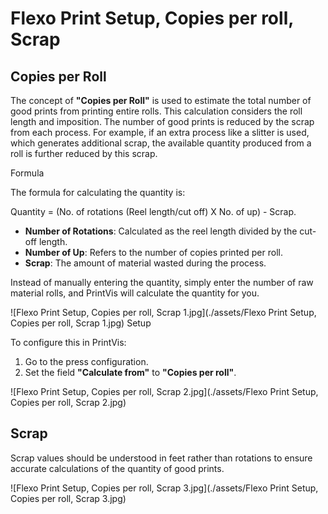 # Flexo Print Setup, Copies per roll, Scrap


## Copies per Roll

The concept of **"Copies per Roll"** is used to estimate the total number of good prints from printing entire rolls. This calculation considers the roll length and imposition. The number of good prints is reduced by the scrap from each process. For example, if an extra process like a slitter is used, which generates additional scrap, the available quantity produced from a roll is further reduced by this scrap.

 Formula

The formula for calculating the quantity is:

Quantity = (No. of rotations (Reel length/cut off) X No. of up) - Scrap.

- **Number of Rotations**: Calculated as the reel length divided by the cut-off length.
- **Number of Up**: Refers to the number of copies printed per roll.
- **Scrap**: The amount of material wasted during the process.

Instead of manually entering the quantity, simply enter the number of raw material rolls, and PrintVis will calculate the quantity for you.

![Flexo Print Setup, Copies per roll, Scrap 1.jpg](./assets/Flexo Print Setup, Copies per roll, Scrap 1.jpg)
 Setup

To configure this in PrintVis:

1. Go to the press configuration.
2. Set the field **"Calculate from"** to **"Copies per roll"**.

![Flexo Print Setup, Copies per roll, Scrap 2.jpg](./assets/Flexo Print Setup, Copies per roll, Scrap 2.jpg)

## Scrap

Scrap values should be understood in feet rather than rotations to ensure accurate calculations of the quantity of good prints.

![Flexo Print Setup, Copies per roll, Scrap 3.jpg](./assets/Flexo Print Setup, Copies per roll, Scrap 3.jpg)

